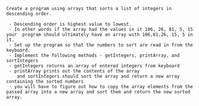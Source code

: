	Create a program using arrays that sorts a list of integers in descending order.
	
     - Descending order is highest value to lowest.
     - In other words if the array had the values in it 106, 26, 81, 5, 15 your  program should ultimately have an array with 106,81,26, 15, 5 in it.
     - Set up the program so that the numbers to sort are read in from the keyboard.
     - Implement the following methods - getIntegers, printArray, and sortIntegers
     - getIntegers returns an array of entered integers from keyboard
     - printArray prints out the contents of the array
        and sortIntegers should sort the array and return a new array containing the sorted numbers
     - you will have to figure out how to copy the array elements from the passed array into a new array and sort them and return the new sorted array.
     
    
    